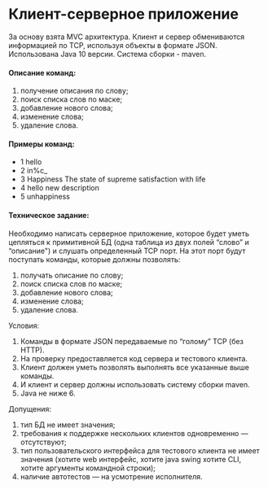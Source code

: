 # Клиент-серверное приложение
За основу взята MVC архитектура.
Клиент и сервер обмениваются информацией по TCP, используя объекты в формате JSON.
Использована Java 10 версии.
Система сборки - maven.

#### Описание команд:
1. получение описания по слову;
2. поиск списка слов по маске;
3. добавление нового слова;
4. изменение слова;
5. удаление слова.

#### Примеры команд:
- 1 hello
- 2 in%c_
- 3 Happiness The state of supreme satisfaction with life
- 4 hello new description
- 5 unhappiness

#### Техническое задание:
Необходимо написать серверное приложение, которое будет уметь цепляться к примитивной БД (одна таблица из двух полей “слово” и “описание") и слушать определенный TCP порт. На этот порт будут поступать команды, которые должны позволять:
1. получать описание по слову;
2. поиск списка слов по маске;
3. добавление нового слова;
4. изменение слова;
5. удаление слова.

Условия:
1. Команды в формате JSON передаваемые по “голому” TCP (без HTTP).
2. На проверку предоставляется код сервера и тестового клиента.
3. Клиент должен уметь позволять выполнять все указанные выше команды.
4. И клиент и сервер должны использовать систему сборки maven.
5. Java не ниже 6.

Допущения:
1. тип БД не имеет значения;
2. требования к поддержке нескольких клиентов одновременно — отсутствуют;
3. тип пользовательского интерфейса для тестового клиента не имеет значения (хотите web интерфейс, хотите java swing хотите CLI, хотите аргументы командной строки);
4. наличие автотестов — на усмотрение исполнителя.
